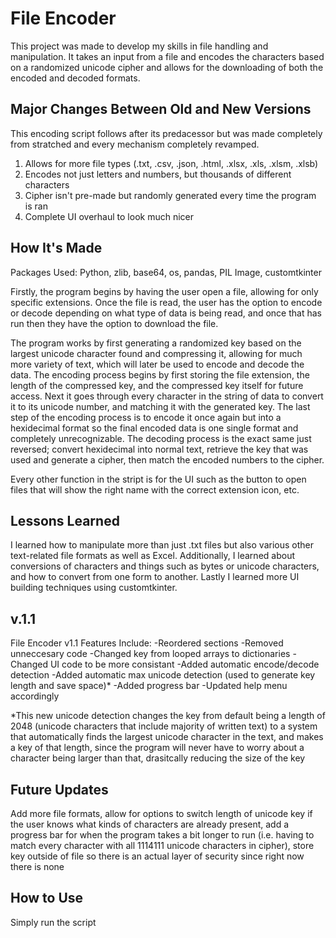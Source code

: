 # File Encoder
This project was made to develop my skills in file handling and manipulation. It takes an input from a file and encodes the characters based on a randomized unicode cipher and allows for the downloading of both the encoded and decoded formats.

## Major Changes Between Old and New Versions

This encoding script follows after its predacessor but was made completely from stratched and every mechanism completely revamped.
1. Allows for more file types (.txt, .csv, .json, .html, .xlsx, .xls, .xlsm, .xlsb)
2. Encodes not just letters and numbers, but thousands of different characters
3. Cipher isn't pre-made but randomly generated every time the program is ran
4. Complete UI overhaul to look much nicer

## How It's Made

Packages Used: Python, zlib, base64, os, pandas, PIL Image, customtkinter

Firstly, the program begins by having the user open a file, allowing for only specific extensions. Once the file is read, the user has the option to encode or decode depending on what type of data is being read, and once that has run then they have the option to download the file.

The program works by first generating a randomized key based on the largest unicode character found and compressing it, allowing for much more variety of text, which will later be used to encode and decode the data. The encoding process begins by first storing the file extension, the length of the compressed key, and the compressed key itself for future access. Next it goes through every character in the string of data to convert it to its unicode number, and matching it with the generated key. The last step of the encoding process is to encode it once again but into a hexidecimal format so the final encoded data is one single format and completely unrecognizable. The decoding process is the exact same just reversed; convert hexidecimal into normal text, retrieve the key that was used and generate a cipher, then match the encoded numbers to the cipher.

Every other function in the stript is for the UI such as the button to open files that will show the right name with the correct extension icon, etc.

## Lessons Learned

I learned how to manipulate more than just .txt files but also various other text-related file formats as well as Excel. Additionally, I learned about conversions of characters and things such as bytes or unicode characters, and how to convert from one form to another. Lastly I learned more UI building techniques using customtkinter.

## v.1.1
File Encoder v1.1 Features Include: 
-Reordered sections 
-Removed unneccesary code 
-Changed key from looped arrays to dictionaries 
-Changed UI code to be more consistant 
-Added automatic encode/decode detection 
-Added automatic max unicode detection (used to generate key length and save space)* 
-Added progress bar 
-Updated help menu accordingly

*This new unicode detection changes the key from default being a length of 2048 (unicode characters that include majority of written text) to a system that automatically finds the largest unicode character in the text, and makes a key of that length, since the program will never have to worry about a character being larger than that, drasitcally reducing the size of the key

## Future Updates

Add more file formats, allow for options to switch length of unicode key if the user knows what kinds of characters are already present, add a progress bar for when the program takes a bit longer to run (i.e. having to match every character with all 1114111 unicode characters in cipher), store key outside of file so there is an actual layer of security since right now there is none

## How to Use

Simply run the script
